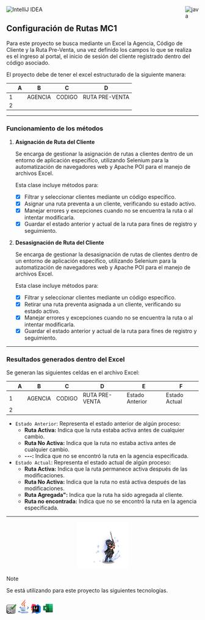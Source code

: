 ![IntelliJ IDEA](https://img.shields.io/badge/IntelliJIDEA-000000.svg?style=for-the-badge&logo=intellij-idea&logoColor=white)<img src="https://cdn.iconscout.com/icon/free/png-512/java-43-569305.png" width="35px" alt="java" align="right">

## Configuración de Rutas MC1

Para este proyecto se busca mediante un Excel la Agencia, Código de Cliente y la Ruta Pre-Venta, una vez definido los
campos lo que se realiza es el ingreso al portal, el inicio de sesión del cliente registrado dentro del código asociado.

El proyecto debe de tener el excel estructurado de la siguiente manera:

|   | A | B       | C      | D              |
|---|---|---------|--------|----------------|
| 1 |   | AGENCIA | CODIGO | RUTA PRE-VENTA |
| 2 |   |         |        |                |

---

### Funcionamiento de los métodos

1. **Asignación de Ruta del Cliente**

   Se encarga de gestionar la asignación de rutas a clientes dentro de un entorno de aplicación
   específico, utilizando Selenium para la automatización de navegadores web y Apache POI para el manejo de archivos
   Excel.

   Esta clase incluye métodos para:

    - [x] Filtrar y seleccionar clientes mediante un código específico.
    - [x] Asignar una ruta preventa a un cliente, verificando su estado activo.
    - [x] Manejar errores y excepciones cuando no se encuentra la ruta o al intentar modificarla.
    - [x] Guardar el estado anterior y actual de la ruta para fines de registro y seguimiento.

2. **Desasignación de Ruta del Cliente**

   Se encarga de gestionar la desasignación de rutas de clientes dentro de un entorno de aplicación específico,
   utilizando Selenium para la automatización de navegadores web y Apache POI para el manejo de archivos Excel.

   Esta clase incluye métodos para:

    - [x] Filtrar y seleccionar clientes mediante un código específico.
    - [x] Retirar una ruta preventa asignada a un cliente, verificando su estado activo.
    - [x] Manejar errores y excepciones cuando no se encuentra la ruta o al intentar modificarla.
    - [x] Guardar el estado anterior y actual de la ruta para fines de registro y seguimiento.

---

### Resultados generados dentro del Excel

Se generan las siguientes celdas en el archivo Excel:

|   | A | B       | C      | D              | E               | F             |
|---|---|---------|--------|----------------|-----------------|---------------|
| 1 |   | AGENCIA | CODIGO | RUTA PRE-VENTA | Estado Anterior | Estado Actual |
| 2 |   |         |        |                |                 |               |

- `Estado Anterior`: Representa el estado anterior de algún proceso:
    - **Ruta Activa:** Indica que la ruta estaba activa antes de cualquier cambio.
    - **Ruta No Activa:** Indica que la ruta no estaba activa antes de cualquier cambio.
    - **---:** Indica que no se encontró la ruta en la agencia especificada.
- `Estado Actual`: Representa el estado actual de algún proceso:
    - **Ruta Activa:** Indica que la ruta permanece activa después de las modificaciones.
    - **Ruta No Activa:** Indica que la ruta no está activa después de las modificaciones.
    - **Ruta Agregada":** Indica que la ruta ha sido agregada al cliente.
    - **Ruta no encontrada:** Indica que no se encontró la ruta en la agencia especificada.

---
<div align="center">

![215002917 Brave Shift.png](src%2Fmain%2Fresources%2Fimg%2F215002917%20Brave%20Shift.png)

</div>


> [!NOTE]
> Se está utilizando para este proyecto las siguientes tecnologías.

<code><a href="" target="_blank"><img src="src/main/resources/img/selenium.png"	width="26px" alt="selenium"></a></code>
<code><a href="" target="_blank"><img src="src/main/resources/img/java.png"	width="30px" alt="java"></a></code>
<code><a href="" target="_blank"><img src="src/main/resources/img/Intellj.svg.png"	width="26px" alt="intellj"></a></code>
<code><a href="" target="_blank"><img src="src/main/resources/img/excel.svg"	width="30px" alt="intellj"></a></code>
